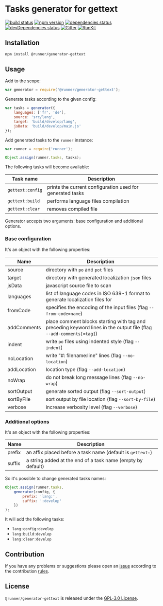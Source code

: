 Tasks generator for gettext
===========================

[![build status](https://img.shields.io/travis/runner/generator-gettext.svg?style=flat-square)](https://travis-ci.org/runner/generator-gettext)
[![npm version](https://img.shields.io/npm/v/@runner/generator-gettext.svg?style=flat-square)](https://www.npmjs.com/package/@runner/generator-gettext)
[![dependencies status](https://img.shields.io/david/runner/generator-gettext.svg?style=flat-square)](https://david-dm.org/runner/generator-gettext)
[![devDependencies status](https://img.shields.io/david/dev/runner/generator-gettext.svg?style=flat-square)](https://david-dm.org/runner/generator-gettext?type=dev)
[![Gitter](https://img.shields.io/badge/gitter-join%20chat-blue.svg?style=flat-square)](https://gitter.im/DarkPark/runner)
[![RunKit](https://img.shields.io/badge/RunKit-try-yellow.svg?style=flat-square)](https://npm.runkit.com/@runner/generator-gettext)


## Installation ##

```bash
npm install @runner/generator-gettext
```


## Usage ##

Add to the scope:

```js
var generator = require('@runner/generator-gettext');
```

Generate tasks according to the given config:

```js
var tasks = generator({
    languages: ['fr', 'de'],
    source: 'src/lang',
    target: 'build/develop/lang',
    jsData: 'build/develop/main.js'    
});
```

Add generated tasks to the `runner` instance:

```js
var runner = require('runner');

Object.assign(runner.tasks, tasks);
```

The following tasks will become available:

 Task name        | Description
------------------|-------------
 `gettext:config` | prints the current configuration used for generated tasks
 `gettext:build`  | performs language files compilation 
 `gettext:clear`  | removes compiled file

Generator accepts two arguments: base configuration and additional options.


### Base configuration ###

It's an object with the following properties:

 Name        | Description
-------------|-------------
 source      | directory with `po` and `pot` files
 target      | directory with generated localization `json` files
 jsData      | javascript source file to scan
 languages   | list of language codes in ISO 639-1 format to generate localization files for
 fromCode    | specifies the encoding of the input files (flag `--from-code=name`)
 addComments | place comment blocks starting with tag and preceding keyword lines in the output file (flag `--add-comments[=tag]`)
 indent      | write `po` files using indented style (flag `--indent`)
 noLocation  | write "#: filename:line" lines (flag `--no-location`)
 addLocation | location type (flag `--add-location`)
 noWrap      | do not break long message lines (flag `--no-wrap`)
 sortOutput  | generate sorted output (flag `--sort-output`)
 sortByFile  | sort output by file location (flag `--sort-by-file`)
 verbose     | increase verbosity level (flag `--verbose`)


### Additional options ###

It's an object with the following properties:

 Name   | Description
--------|-------------
 prefix | an affix placed before a task name (default is `gettext:`)  
 suffix | a string added at the end of a task name (empty by default)
 
So it's possible to change generated tasks names: 

```js
Object.assign(runner.tasks,
    generator(config, {
        prefix: 'lang:',
        suffix: ':develop'
    })
);
```

It will add the following tasks:

* `lang:config:develop` 
* `lang:build:develop`  
* `lang:clear:develop`  
 

## Contribution ##

If you have any problems or suggestions please open an [issue](https://github.com/runner/generator-gettext/issues)
according to the contribution [rules](.github/contributing.md).


## License ##

`@runner/generator-gettext` is released under the [GPL-3.0 License](http://opensource.org/licenses/GPL-3.0).
